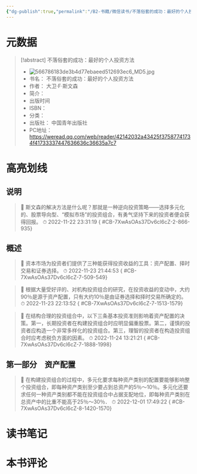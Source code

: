 ```yaml
---
{"dg-publish":true,"permalink":"/B2-书籍/微信读书/不落俗套的成功：最好的个人投资方法/"}
---
```


# 元数据
> [!abstract] 不落俗套的成功：最好的个人投资方法
> - ![566786183de3b4d77ebaeed512693ec6_MD5.jpg](/img/user/images/566786183de3b4d77ebaeed512693ec6_MD5.jpg)
> - 书名： 不落俗套的成功：最好的个人投资方法
> - 作者： 大卫·F·斯文森
> - 简介： 
> - 出版时间 
> - ISBN： 
> - 分类： 
> - 出版社： 中国青年出版社
> - PC地址：https://weread.qq.com/web/reader/42142032a43425f37587741734f41733337447636636c36635a7c7

# 高亮划线

## 说明

> 📌 斯文森的解决方法是什么呢？那就是一种逆向投资策略——选择多元化的、股票导向型、“模拟市场”的投资组合，有勇气坚持下来的投资者便会获得回报。 
> ⏱ 2022-11-22 23:31:19
{ #CB-7XwAsOAs37Dv6cl6cZ-2-866-935}


## 概述

> 📌 资本市场为投资者们提供了三种能获得投资收益的工具：资产配置、择时交易和证券选择。 
> ⏱ 2022-11-23 21:44:53
{ #CB-7XwAsOAs37Dv6cl6cZ-7-509-549}


> 📌 根据大量受好评的、对机构投资组合的研究，在投资收益的变动中，大约90％是源于资产配置，只有大约10％是由证券选择和择时交易所确定的。 
> ⏱ 2022-11-23 22:13:52
{ #CB-7XwAsOAs37Dv6cl6cZ-7-1513-1579}


> 📌 在结构合理的投资组合中，以下三条基本投资准则影响着资产配置的决策。第一，长期投资者在构建投资组合时应明显偏重股票。第二，谨慎的投资者应构造一个非常多样化的投资组合。第三，理智的投资者在构造投资组合时应考虑税负方面的因素。 
> ⏱ 2022-11-24 13:21:21
{ #CB-7XwAsOAs37Dv6cl6cZ-7-1888-1998}


## 第一部分　资产配置

> 📌 在构建投资组合的过程中，多元化要求每种资产类别的配置要能够影响整个投资组合，即每种资产类别至少要占到总资产的5％～10％。多元化还要求任何一种资产类别都不能在投资组合中占据支配地位，即每种资产类别在总资产中的比重不能高于25％～30％． 
> ⏱ 2022-12-01 17:49:22
{ #CB-7XwAsOAs37Dv6cl6cZ-8-1420-1570}


# 读书笔记

# 本书评论
